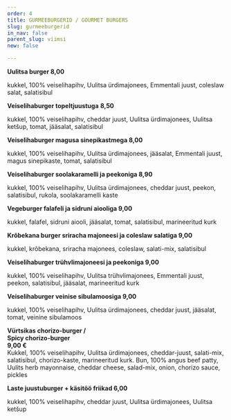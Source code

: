 ```yaml
---
order: 4
title: GURMEEBURGERID / GOURMET BURGERS
slug: gurmeeburgerid
in_nav: false
parent_slug: viimsi
new: false

---
```

**Uulitsa burger 8,00**

kukkel, 100% veiselihapihv, Uulitsa ürdimajonees, Emmentali juust, coleslaw salat, salatisibul

**Veiselihaburger topeltjuustuga** **8,50**

kukkel, 100% veiselihapihv, cheddar juust, Uulitsa ürdimajonees, Uulitsa ketšup, tomat, jääsalat, salatisibul

**Veiselihaburger magusa sinepikastmega 8,00**

kukkel, 100% veiselihapihv, Uulitsa ürdimajonees, jääsalat, Emmentali juust, magus sinepikaste, tomat, salatisibul

**Veiselihaburger soolakaramelli ja peekoniga 8,90**

kukkel, 100% veiselihapihv, Uulitsa ürdimajonees, cheddar juust, peekon, salatisibul, rukola, soolakaramelli kaste

**Vegeburger falafeli ja sidruni aiooliga 9,00**

kukkel, falafel, sidruni aiooli, jääsalat, tomat, salatisibul, marineeritud kurk

> <span class="vege"></span><span class="vegan">

**Krõbekana burger sriracha majoneesi ja coleslaw salatiga 9,00**

kukkel, krõbekana, sriracha majonees, coleslaw, salati-mix, salatisibul

**Veiselihaburger trühvlimajoneesi ja peekoniga 9,00**

kukkel, 100% veiselihapihv, Uulitsa trühvlimajonees, Emmentali juust, peekon, salatisibul, jääsalat, marineeritud kurk

**Veiselihaburger veinise sibulamoosiga 9,00**

kukkel, 100% veiselihapihv, Uulitsa ürdimajonees, cheddar juust, jääsalat, tomat, veinine sibulamoos

<span class="spicy"></span> **Vürtsikas chorizo-burger /  
Spicy chorizo-burger**  
**9,00 €**  
<span class="koostis">Kukkel, 100% veiselihapihv, Uulitsa ürdimajonees, cheddar-juust, salati-mix, salatisibul, chorizo-kaste, marineeritud kurk. Bun, 100% angus beef patty, Uulits herb mayonnaise, cheddar cheese, salad-mix, onion, chorizo sauce, pickles</span>

**Laste juustuburger + käsitöö friikad 6,00**

kukkel, 100% veiselihapihv, cheddar juust, Uulitsa ürdimajonees, Uulitsa ketšup